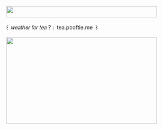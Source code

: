 <img width="400" height="30" src="https://middlepot.com/img/lacey.png">\
  \
 ‌ ‌ ‌ ‌ ‌ ‌ ‌ ‌ ‌ ‌ ‌ ‌꒰ ‌ 𝑤𝑒𝑎𝑡ℎ𝑒𝑟 𝑓𝑜𝑟 𝑡𝑒𝑎 ? : ‌ tea.pooftie.me ‌ ꒱\
  \
<a href="https://tea.pooftie.me"><img width="400" height="230" src="https://middlepot.com/img/tableware.png"></a>

